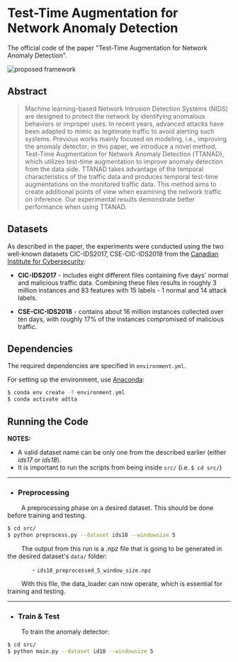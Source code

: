 # Test-Time Augmentation for Network Anomaly Detection
The official code of the paper "Test-Time Augmentation for Network Anomaly Detection".


![proposed framework](https://raw.githubusercontent.com/nivgold/TTANAD/main/fig.png)

## Abstract

> Machine learning-based Network Intrusion Detection Systems (NIDS) are designed to protect the network by identifying anomalous behaviors or improper uses. In recent years, advanced attacks have been adapted to mimic as legitimate traffic to avoid alerting such systems. Previous works mainly focused on modeling, i.e., improving the anomaly detector; in this paper, we introduce a novel method, Test-Time Augmentation for Network Anomaly Detection (TTANAD), which utilizes test-time augmentation to improve anomaly detection from the data side. TTANAD takes advantage of the temporal characteristics of the traffic data and produces temporal test-time augmentations on the monitored traffic data. This method aims to create additional points of view when examining the network traffic on inference. Our experimental results demonstrate better performance when using TTANAD.

## Datasets

As described in the paper, the experiments were conducted using the two well-known datasets CIC-IDS2017, CSE-CIC-IDS2018 from the [Canadian Institute for Cybersecurity](https://www.unb.ca/cic/datasets/): 

* **CIC-IDS2017** - includes eight different files containing five days' normal and malicious traffic data. Combining these files results in roughly 3 million instances and 83 features with 15 labels - 1 normal and 14 attack labels.

* **CSE-CIC-IDS2018** - contains about 16 million instances collected over ten days, with roughly 17% of the instances compromised of malicious traffic.


## Dependencies

The required dependencies are specified in `environment.yml`.

For setting up the environment, use [Anaconda](https://www.anaconda.com/):
```bash
$ conda env create -f environment.yml
$ conda activate adtta
```

## Running the Code

**NOTES:**

- A valid dataset name can be only one from the described earlier (either *ids17* or *ids18*).
- It is important to run the scripts from being inside `src/` (i.e. ```$ cd src/```)

---

* ### **Preprocessing**
        
&nbsp;&nbsp;&nbsp;&nbsp;&nbsp;&nbsp;&nbsp;&nbsp;A preprocessing phase on a desired dataset. This should be done before training and testing.

```bash
$ cd src/
$ python preprocess.py --dataset ids18 --windowsize 5
```

&nbsp;&nbsp;&nbsp;&nbsp;&nbsp;&nbsp;&nbsp;&nbsp;The output from this run is a .npz file that is going to be generated in the desired dataset's `data/` folder:

&emsp;&emsp;&emsp;&emsp;- `ids18_preprocessed_5_window_size.npz`


&nbsp;&nbsp;&nbsp;&nbsp;&nbsp;&nbsp;&nbsp;&nbsp;With this file, the data_loader can now operate, which is essential for training and testing.

---

* ### **Train & Test**

&nbsp;&nbsp;&nbsp;&nbsp;&nbsp;&nbsp;&nbsp;&nbsp;To train the anomaly detector:

```bash
$ cd src/
$ python main.py --dataset id18 --windowsize 5
```
